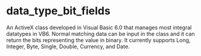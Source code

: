 # data_type_bit_fields
An ActiveX class developed in Visual Basic 6.0 that manages most integral datatypes in VB6. Normal matching data can be input in the class and it can return the bits representing the value in binary. It currently supports Long, Integer, Byte, Single, Double, Currency, and Date.
